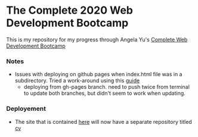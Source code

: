 # The Complete 2020 Web Development Bootcamp


This is my repository for my progress through Angela Yu's [Complete Web Development Bootcamp](https://www.udemy.com/course/the-complete-web-development-bootcamp/) 


### Notes
- Issues with deploying on github pages when index.html file was in a subdirectory. Tried a work-around using this [guide](https://gist.github.com/cobyism/4730490)
  - deploying from gh-pages branch. need to push twice from terminal to update both branches, but didn't seem to work when updating.
  
  
### Deployement
- The site that is contained [here](https://github.com/mcaiox/WDBC/tree/main/Web%20Development/HTML%20-%20Personal%20Site) will now have a separate repository titled [cv](https://github.com/mcaiox/cv)
